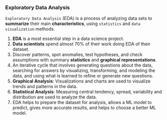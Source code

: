 ### **Exploratory Data Analysis**

`Exploratory Data Analysis` (EDA) is a process of analyzing data sets to **summarize** their main **characteristics**, using `statistics` and `data visualization` methods.

1. **EDA** is a most essential step in a data science project.
2. **Data scientists** spend almost 70% of their work doing EDA of their dataset.
3. Discover patterns, spot anomalies, test hypotheses, and check assumptions with summary **statistics** and **graphical representations**.
4. An iterative cycle that involves generating questions about the data, searching for answers by visualizing, transforming, and modeling the data, and using what is learned to refine or generate new questions.
5. **Graphical Analysis**: Visualizations and charts are used to visualize trends and patterns in the data.
6. **Statistical Analysis**: Measuring central tendency, spread, variability and distribution are used to analyze the data.
7. EDA helps to prepare the dataset for analysis, allows a ML model to predict, gives more accurate results, and helps to choose a better ML model.

